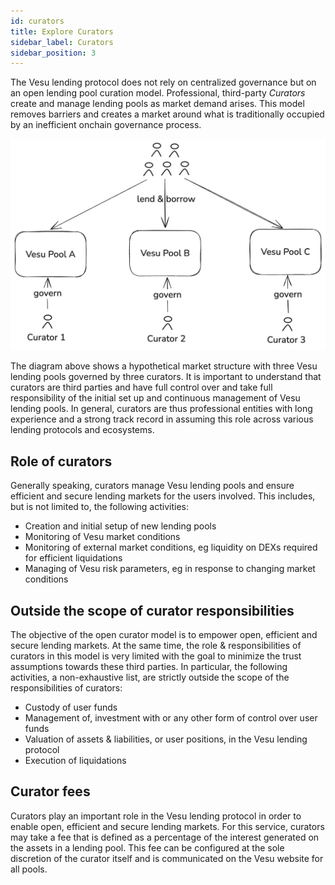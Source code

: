 ```yaml
---
id: curators
title: Explore Curators
sidebar_label: Curators
sidebar_position: 3
---
```


The Vesu lending protocol does not rely on centralized governance but on an open lending pool curation model. Professional, third-party _Curators_ create and manage lending pools as market demand arises. This model removes barriers and creates a market around what is traditionally occupied by an inefficient onchain governance process.

![Vesu Curators](./images/vesu-curators.png)

The diagram above shows a hypothetical market structure with three Vesu lending pools governed by three curators. It is important to understand that curators are third parties and have full control over and take full responsibility of the initial set up and continuous management of Vesu lending pools. In general, curators are thus professional entities with long experience and a strong track record in assuming this role across various lending protocols and ecosystems.

## Role of curators

Generally speaking, curators manage Vesu lending pools and ensure efficient and secure lending markets for the users involved. This includes, but is not limited to, the following activities:

- Creation and initial setup of new lending pools
- Monitoring of Vesu market conditions
- Monitoring of external market conditions, eg liquidity on DEXs required for efficient liquidations
- Managing of Vesu risk parameters, eg in response to changing market conditions

## Outside the scope of curator responsibilities

The objective of the open curator model is to empower open, efficient and secure lending markets. At the same time, the role & responsibilities of curators in this model is very limited with the goal to minimize the trust assumptions towards these third parties. In particular, the following activities, a non-exhaustive list, are strictly outside the scope of the responsibilities of curators:

- Custody of user funds
- Management of, investment with or any other form of control over user funds
- Valuation of assets & liabilities, or user positions, in the Vesu lending protocol
- Execution of liquidations

## Curator fees

Curators play an important role in the Vesu lending protocol in order to enable open, efficient and secure lending markets. For this service, curators may take a fee that is defined as a percentage of the interest generated on the assets in a lending pool. This fee can be configured at the sole discretion of the curator itself and is communicated on the Vesu website for all pools.